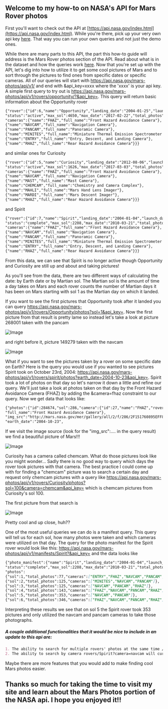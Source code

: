 ## Welcome to my how-to on NASA's API for Mars Rover photos

First you'll want to check out the API at [https://api.nasa.gov/index.html](https://api.nasa.gov/index.html).  While you're there, pick up your very own api key [here](https://api.nasa.gov/index.html#apply-for-an-api-key).  That way you can run your own queries and not just the demo ones.

While there are many parts to this API, the part this how-to guide will address is the Mars Rover photos section of the API. Read about what is in the dataset and how the queries work [here](https://api.nasa.gov/api.html#MarsPhotos).  Now that you're set up with the API, let's dig into how to utilize it to get some cool pictures of Mars and to sort through the pictures to find ones from specific dates or specific cameras. All of our queries will start with https://api.nasa.gov/mars-photos/api/v1/ and end with &api_key=xxxx where the 'xxxx' is your api key. A simple first query to try out is https://api.nasa.gov/mars-photos/api/v1/rovers/opportunity/?&api_key=.  This query will return basic information about the Opportunity rover 

```markdown
{"rover":{"id":6,"name":"Opportunity","landing_date":"2004-01-25","launch_date":"2003-07-07",
"status":"active","max_sol":4650,"max_date":"2017-02-22","total_photos":187093,
"cameras":{"name":"FHAZ","full_name":"Front Hazard Avoidance Camera"},
{"name":"NAVCAM","full_name":"Navigation Camera"},
{"name":"PANCAM","full_name":"Panoramic Camera"},
{"name":"MINITES","full_name":"Miniature Thermal Emission Spectrometer (Mini-TES)"},
{"name":"ENTRY","full_name":"Entry, Descent, and Landing Camera"},
{"name":"RHAZ","full_name":"Rear Hazard Avoidance Camera"}}}
```

and similar ones for Curiosity 
```markdown
{"rover":{"id":5,"name":"Curiosity","landing_date":"2012-08-06","launch_date":"2011-11-26",
"status":"active","max_sol":1626,"max_date":"2017-03-03","total_photos":306684,
"cameras":{"name":"FHAZ","full_name":"Front Hazard Avoidance Camera"},
{"name":"NAVCAM","full_name":"Navigation Camera"},
{"name":"MAST","full_name":"Mast Camera"},
{"name":"CHEMCAM","full_name":"Chemistry and Camera Complex"},
{"name":"MAHLI","full_name":"Mars Hand Lens Imager"},
{"name":"MARDI","full_name":"Mars Descent Imager"},
{"name":"RHAZ","full_name":"Rear Hazard Avoidance Camera"}}}
```

and Spirit
```markdown
{"rover":{"id":7,"name":"Spirit","landing_date":"2004-01-04","launch_date":"2003-06-10",
"status":"complete","max_sol":2208,"max_date":"2010-03-21","total_photos":124550,
"cameras":{"name":"FHAZ","full_name":"Front Hazard Avoidance Camera"},
{"name":"NAVCAM","full_name":"Navigation Camera"},
{"name":"PANCAM","full_name":"Panoramic Camera"},
{"name":"MINITES","full_name":"Miniature Thermal Emission Spectrometer (Mini-TES)"},
{"name":"ENTRY","full_name":"Entry, Descent, and Landing Camera"},
{"name":"RHAZ","full_name":"Rear Hazard Avoidance Camera"}}}
```

From this data, we can see that Spirit is no longer active though Opportunity and Curiosity are still up and about and taking pictures!

As you'll see from the data, there are two different ways of calculating the date: by Earth date or by Martian sol. The Martian sol is the amount of time a day takes on Mars and each rover counts the number of Martian days it has been on Mars starting with sol 1 as the Martian day on which it landed.

If you want to see the first pictures that Opportunity took after it landed you can query https://api.nasa.gov/mars-photos/api/v1/rovers/Opportunity/photos?sol=1&api_key=.  Now the first picture from that result is pretty lame so instead let's take a look at picture 268001 taken with the pancam

![Image](http://mars.nasa.gov/mer/gallery/all/1/p/001/1P128287181EFF0000P2303L2M1-BR.JPG)

and right before it, picture 149279 taken with the navcam

![Image](http://mars.nasa.gov/mer/gallery/all/1/n/001/1N128285132EDN0000P1500R0M1-BR.JPG)

What if you want to see the pictures taken by a rover on some specific date on Earth? Here is the query you would use if you wanted to see pictures Spirit took on October 23rd, 2004: https://api.nasa.gov/mars-photos/api/v1/rovers/spirit/photos?earth_date=2004-10-23&api_key=.  Spirit took a lot of photos on that day so let's narrow it down a little and refine our query.  We'll just take a look at photos taken on that day by the Front Hazard Avoidance Camera (FHAZ) by adding the &camera=fhaz constraint to our query.  Now we get data that looks like:  

```markdown
{"photos":{"id":284674,"sol":286,"camera":{"id":27,"name":"FHAZ","rover_id":7,
"full_name":"Front Hazard Avoidance Camera"},
"img_src":"http://mars.nasa.gov/mer/gallery/all/2/f/286/2F151760895EFF8987P1110L0M1-BR.JPG",
"earth_date":"2004-10-23",

```

If we visit the image source (look for the "img_src":.... in the query result) we find a beautiful picture of Mars!!!

![Image](http://mars.nasa.gov/mer/gallery/all/2/f/286/2F151760895EFF8987P1110L0M1-BR.JPG)

Curiosity has a camera called chemcam.  What do those pictures look like you might wonder...  Sadly there is no good way to query which days the rover took pictures with that camera. The best practice I could come up with for finding a "chemcam" picture was to search a certain day and request only chemcam pictures with a query like https://api.nasa.gov/mars-photos/api/v1/rovers/Curiosity/photos?sol=100&camera=chemcam&api_key= which is chemcam pictures from Curiosity's sol 100.

The first picture from that search is 

![Image](http://mars.jpl.nasa.gov/msl-raw-images/ods/surface/sol/00100/soas/rdr/ccam/CR0_406369429PRC_F0050104CCAM01100L1.PNG)

Pretty cool and up close, huh??

One of the most useful queries we can do is a manifest query.  This query will tell us for each sol, how many photos were taken and which cameras were utilized on that day. The query for the photo manifest for the Spirit rover would look like this: https://api.nasa.gov/mars-photos/api/v1/manifests/Spirit?&api_key= and the data looks like 

```markdown
{"photo_manifest":{"name":"Spirit","landing_date":"2004-01-04","launch_date":"2003-06-10",
"status":"complete","max_sol":2208,"max_date":"2010-03-21","total_photos":124550,
"photos":
{"sol":1,"total_photos":77,"cameras":["ENTRY","FHAZ","NAVCAM","PANCAM","RHAZ"]},
{"sol":2,"total_photos":125,"cameras":["MINITES","NAVCAM","PANCAM"]},
{"sol":3,"total_photos":125,"cameras":["NAVCAM","PANCAM","RHAZ"]},
{"sol":4,"total_photos":143,"cameras":["FHAZ","NAVCAM","PANCAM","RHAZ"]},
{"sol":5,"total_photos":353,"cameras":["NAVCAM","PANCAM"]},
{"sol":6,"total_photos":346,"cameras":["FHAZ","NAVCAM","PANCAM","RHAZ"]}
```

Interpreting these results we see that on sol 5 the Spirit rover took 353 pictures and only utilized the navcam and pancam cameras to take those photographs.


##### A couple additional functionalities that it would be nice to include in an update to this api are:
```markdown
1. The ability to search for multiple rovers' photos at the same time /rovers/spirit&curiosity/photos?earth_date=2017-3-1 for instance
2. The ability to search by camera rovers/Spirit?camera=navcam will currently just return the basic rover information instead of returning all the photos Spirit took with its navcam.  
```
Maybe there are more features that you would add to make finding cool Mars photos easier.


## Thanks so much for taking the time to visit my site and learn about the Mars Photos portion of the NASA api.  I hope you enjoyed it!!
